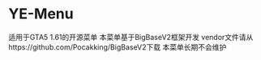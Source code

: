 # YE-Menu
适用于GTA5 1.61的开源菜单
本菜单基于BigBaseV2框架开发
vendor文件请从https://github.com/Pocakking/BigBaseV2下载
本菜单长期不会维护
